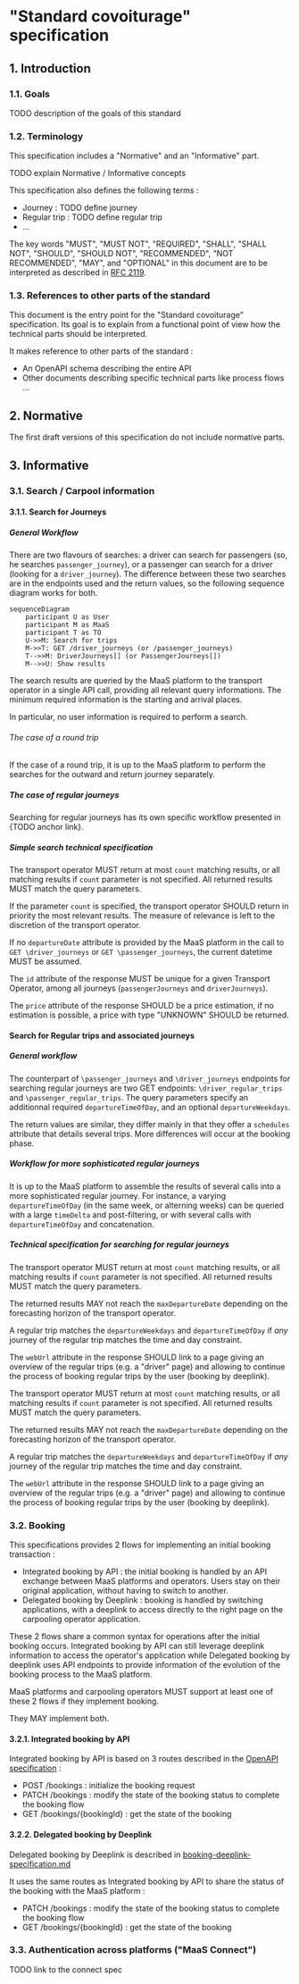 # "Standard covoiturage" specification

## 1. Introduction

### 1.1. Goals

TODO description of the goals of this standard

### 1.2. Terminology

This specification includes a "Normative" and an "Informative" part.

TODO explain Normative / Informative concepts

This specification also defines the following terms : 

- Journey : TODO define journey 
- Regular trip : TODO define regular trip
- ...

The key words "MUST", "MUST NOT", "REQUIRED", "SHALL", "SHALL NOT", "SHOULD", "SHOULD NOT", "RECOMMENDED", "NOT RECOMMENDED", "MAY", and "OPTIONAL" in this document are to be interpreted as described in [RFC 2119](http://tools.ietf.org/html/rfc2119).

### 1.3. References to other parts of the standard

This document is the entry point for the "Standard covoiturage" specification. Its goal is to explain from a functional point of view how the technical parts should be interpreted.

It makes reference to other parts of the standard : 

- An OpenAPI schema describing the entire API
- Other documents describing specific technical parts like process flows ...

## 2. Normative 

The first draft versions of this specification do not include normative parts.

## 3. Informative

### 3.1. Search / Carpool information

#### 3.1.1. Search for Journeys

##### General Workflow

There are two flavours of searches: a driver can search for passengers (so, he 
searches `passenger_journey`), or a passenger can search for a driver (looking 
for a `driver_journey`). The difference between these two searches are in the 
endpoints used and the return values, so the following sequence diagram works 
for both.

~~~mermaid
sequenceDiagram
    participant U as User
    participant M as MaaS
    participant T as TO
    U->>M: Search for trips
    M->>T: GET /driver_journeys (or /passenger_journeys)
    T-->>M: DriverJourneys[] (or PassengerJourneys[])
    M-->>U: Show results
~~~

The search results are queried by the MaaS platform to the transport operator 
in a single API call, providing all relevant query informations. The minimum 
required information is the starting and arrival places.  

In particular, no user information is required to perform a search.

###### The case of a round trip

If the case of a round trip, it is up to the MaaS platform to perform the 
searches for the outward and return journey separately.

##### The case of regular journeys

Searching for regular journeys has its own specific workflow presented in 
{TODO anchor link}.

##### Simple search technical specification

The transport operator MUST return at most `count` matching results, or all 
matching results if `count` parameter is not specified. All returned results 
MUST match the query parameters.

If the parameter `count` is specified, the transport operator SHOULD return in 
priority the most relevant results. The measure of relevance is left to the 
discretion of the transport operator.

If no `departureDate` attribute is provided by the MaaS platform in the call 
to `GET \driver_journeys` or `GET \passenger_journeys`, the current datetime 
MUST be assumed.

The `id` attribute of the response MUST be unique for a given Transport 
Operator, among all journeys (`passengerJourneys` and `driverJourneys`).

The `price` attribute of the response SHOULD be a price estimation, if no 
estimation is possible, a price with type "UNKNOWN" SHOULD be returned.

#### Search for Regular trips and associated journeys

##### General workflow 

The counterpart of `\passenger_journeys` and `\driver_journeys` endpoints for 
searching regular journeys are two GET endpoints: `\driver_regular_trips` and 
`\passenger_regular_trips`. The query parameters specify an additionnal 
required `departureTimeOfDay`, and an optional `departureWeekdays`.

The return values are similar, they differ mainly in that they offer a 
`schedules` attribute that details several trips.  More differences will occur 
at the booking phase.

##### Workflow for more sophisticated regular journeys

It is up to the MaaS platform to assemble the results of several calls into a 
more sophisticated regular journey. For instance, a varying 
`departureTimeOfDay` (in the same week, or alterning weeks) can be queried 
with a large `timeDelta` and post-filtering, or with several calls with 
`departureTimeOfDay` and concatenation.

##### Technical specification for searching for regular journeys

The transport operator MUST return at most `count` matching results, or all 
matching results if `count` parameter is not specified. All returned results 
MUST match the query parameters.

The returned results MAY not reach the `maxDepartureDate` depending on the 
forecasting horizon of the transport operator.

A regular trip matches the `departureWeekdays` and `departureTimeOfDay` if 
*any* journey of the regular trip matches the time and day constraint.

The `webUrl` attribute in the response SHOULD link to a page giving an 
overview of the regular trips (e.g. a "driver" page) and allowing to continue 
the process of booking regular trips by the user (booking by deeplink).

The transport operator MUST return at most `count` matching results, or all 
matching results if `count` parameter is not specified. All returned results 
MUST match the query parameters.

The returned results MAY not reach the `maxDepartureDate` depending on the 
forecasting horizon of the transport operator.

A regular trip matches the `departureWeekdays` and `departureTimeOfDay` if 
*any* journey of the regular trip matches the time and day constraint.

The `webUrl` attribute in the response SHOULD link to a page giving an 
overview of the regular trips (e.g. a "driver" page) and allowing to continue 
the process of booking regular trips by the user (booking by deeplink).

### 3.2. Booking

This specifications provides 2 flows for implementing an initial booking transaction : 

- Integrated booking by API : the initial booking is handled by an API exchange between MaaS platforms and operators. Users stay on their original application, without having to switch to another.
- Delegated booking by Deeplink : booking is handled by switching applications, with a deeplink to access directly to the right page on the carpooling operator application.

These 2 flows share a common syntax for operations after the initial booking occurs. Integrated booking by API can still leverage deeplink information to access the operator's application while Delegated booking by deeplink uses API endpoints to provide information of the evolution of the booking process to the MaaS platform.

MaaS platforms and carpooling operators MUST support at least one of these 2 flows if they implement booking.

They MAY implement both.

#### 3.2.1. Integrated booking by API

Integrated booking by API is based on 3 routes described in the [OpenAPI specification](standard-covoiturage_openapi.yaml) : 

- POST /bookings : initialize the booking request
- PATCH /bookings : modify the state of the booking status to complete the booking flow 
- GET /bookings/{bookingId} : get the state of the booking

#### 3.2.2. Delegated booking by Deeplink

Delegated booking by Deeplink is described in [booking-deeplink-specification.md](booking-deeplink-specification.md)

It uses the same routes as Integrated booking by API to share the status of the booking with the MaaS platform : 

- PATCH /bookings : modify the state of the booking status to complete the booking flow 
- GET /bookings/{bookingId} : get the state of the booking

### 3.3. Authentication across platforms ("MaaS Connect")

TODO link to the connect spec

